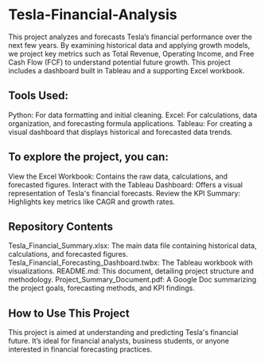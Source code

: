 # Tesla-Financial-Analysis

This project analyzes and forecasts Tesla’s financial performance over the next few years. By examining historical data and applying growth models, we project key metrics such as Total Revenue, Operating Income, and Free Cash Flow (FCF) to understand potential future growth. This project includes a dashboard built in Tableau and a supporting Excel workbook.

## Tools Used:
Python: For data formatting and initial cleaning.
Excel: For calculations, data organization, and forecasting formula applications.
Tableau: For creating a visual dashboard that displays historical and forecasted data trends.


## To explore the project, you can:
View the Excel Workbook: Contains the raw data, calculations, and forecasted figures.
Interact with the Tableau Dashboard: Offers a visual representation of Tesla's financial forecasts.
Review the KPI Summary: Highlights key metrics like CAGR and growth rates.

## Repository Contents
Tesla_Financial_Summary.xlsx: The main data file containing historical data, calculations, and forecasted figures.
Tesla_Financial_Forecasting_Dashboard.twbx: The Tableau workbook with visualizations.
README.md: This document, detailing project structure and methodology.
Project_Summary_Document.pdf: A Google Doc summarizing the project goals, forecasting methods, and KPI findings.

## How to Use This Project
This project is aimed at understanding and predicting Tesla's financial future. It’s ideal for financial analysts, business students, or anyone interested in financial forecasting practices.
